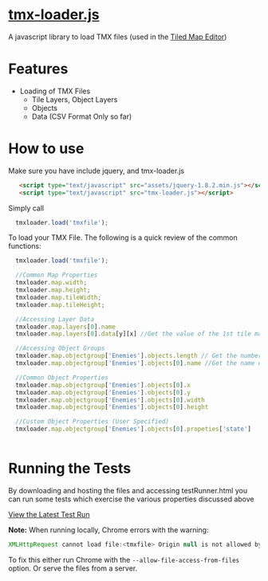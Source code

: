 [tmx-loader.js](http://jamielewis.me.uk/tmxloader.html)
=============

A javascript library to load TMX files (used in the [Tiled Map Editor](http://mapeditor.org))

Features
========

  - Loading of TMX Files
    - Tile Layers, Object Layers
    - Objects
    - Data (CSV Format Only so far)

How to use
==========

Make sure you have include jquery, and tmx-loader.js

```html
   <script type="text/javascript" src="assets/jquery-1.8.2.min.js"></script>
   <script type="text/javascript" src="tmx-loader.js"></script>
```
  
Simply call 


``` javascript 
  tmxloader.load('tmxfile'); 
```
To load your TMX File. The following is a quick review of the common functions:



``` javascript 
  tmxloader.load('tmxfile'); 

  //Common Map Properties
  tmxloader.map.width; 
  tmxloader.map.height; 
  tmxloader.map.tileWidth; 
  tmxloader.map.tileHeight; 

  //Accessing Layer Data
  tmxloader.map.layers[0].name
  tmxloader.map.layers[0].data[y][x] //Get the value of the 1st tile map layer at co-ordinates (x,y);

  //Accessing Object Groups
  tmxloader.map.objectgroup['Enemies'].objects.length // Get the number of objects in the Object Group 'Enemies'
  tmxloader.map.objectgroup['Enemies'].objects[0].name //Get the name of an object

  //Common Object Properties
  tmxloader.map.objectgroup['Enemies'].objects[0].x 
  tmxloader.map.objectgroup['Enemies'].objects[0].y
  tmxloader.map.objectgroup['Enemies'].objects[0].width
  tmxloader.map.objectgroup['Enemies'].objects[0].height

  //Custom Object Properties (User Specified)
  tmxloader.map.objectgroup['Enemies'].objects[0].propeties['state']
  
```

Running the Tests
=================

By downloading and hosting the files and accessing testRunner.html you can run some tests which exercise the various properties discussed above

[View the Latest Test Run](http://jamielewisuk.github.com/tmx-loader.js/testRunner.html)

**Note:** When running locally, Chrome errors with the warning: 
``` javascript 
XMLHttpRequest cannot load file:<tmxfile> Origin null is not allowed by Access-Control-Allow-Origin.
```
To fix this either run Chrome with the ```--allow-file-access-from-files``` option. Or serve the files from a server.